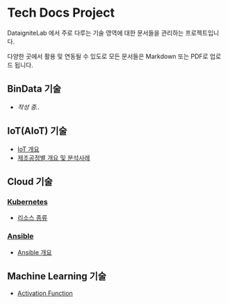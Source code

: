 # Tech Docs Project
DataigniteLab 에서 주로 다루는 기술 영역에 대한 문서들을 관리하는 프로젝트입니다.

다양한 곳에서 활용 및 연동될 수 있도로 모든 문서들은 Markdown 또는 PDF로 업로드 됩니다.


## BinData 기술
* _작성 중.._

## IoT(AIoT) 기술

* [IoT 개요](https://github.com/dataignitelab/cloud_docs/blob/main/AIoT/01.IoT_개요.md)    
* [제조공정별 개요 및 분석사례](https://github.com/dataignitelab/cloud_docs/blob/main/Manufacturing_Process/)


## Cloud 기술

### [Kubernetes](https://github.com/dataignitelab/tech_docs/blob/main/cloud/kubernetes/)
* [리소스 종류](https://github.com/dataignitelab/tech_docs/blob/main/cloud/kubernetes/Resource.md)

### [Ansible](https://github.com/dataignitelab/tech_docs/blob/main/cloud/ansible)
* [Ansible 개요](https://github.com/dataignitelab/tech_docs/blob/main/cloud/ansible/01_ansible_개요.md)


## Machine Learning 기술
* [Activation Function](Machine_Learning/Activation_function.md)
